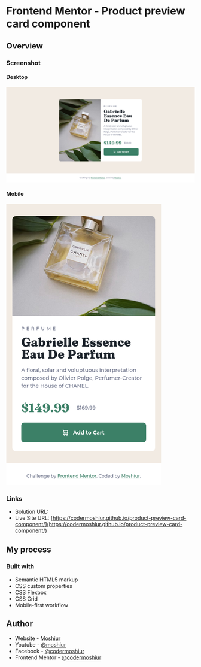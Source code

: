 # Frontend Mentor - Product preview card component

## Overview

### Screenshot

#### Desktop

![](./design/desktop-design.png)

#### Mobile

![](./design/mobile-design.png)

### Links

- Solution URL: []()
- Live Site URL: [https://codermoshiur.github.io/product-preview-card-component/](https://codermoshiur.github.io/product-preview-card-component/)

## My process

### Built with

- Semantic HTML5 markup
- CSS custom properties
- CSS Flexbox
- CSS Grid
- Mobile-first workflow

## Author

- Website - [Moshiur](https://codersfoundation.com)
- Youtube - [@moshiur](https://www.youtube.com/moshiur)
- Facebook - [@codermoshiur](https://www.facebook.com/codermoshiur)
- Frontend Mentor - [@codermoshiur](https://www.frontendmentor.io/profile/codermoshiur)
